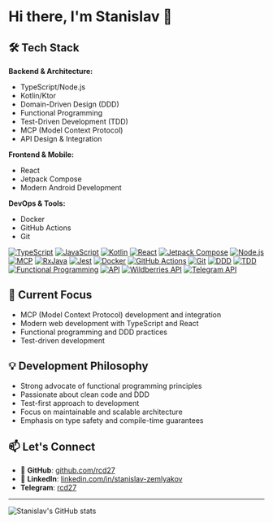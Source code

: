 # Hi there, I'm Stanislav 👋

## 🛠️ Tech Stack

**Backend & Architecture:**
- TypeScript/Node.js
- Kotlin/Ktor
- Domain-Driven Design (DDD)
- Functional Programming
- Test-Driven Development (TDD)
- MCP (Model Context Protocol)
- API Design & Integration

**Frontend & Mobile:**
- React
- Jetpack Compose
- Modern Android Development

**DevOps & Tools:**
- Docker
- GitHub Actions
- Git

[![TypeScript](https://img.shields.io/badge/TypeScript-007ACC?style=for-the-badge&logo=typescript&logoColor=white)](https://www.typescriptlang.org)
[![JavaScript](https://img.shields.io/badge/JavaScript-F7DF1E?style=for-the-badge&logo=javascript&logoColor=black)](https://developer.mozilla.org/en-US/docs/Web/JavaScript)
[![Kotlin](https://img.shields.io/badge/Kotlin-7F52FF?style=for-the-badge&logo=kotlin&logoColor=white)](https://kotlinlang.org)
[![React](https://img.shields.io/badge/React-20232A?style=for-the-badge&logo=react&logoColor=61DAFB)](https://react.dev)
[![Jetpack Compose](https://img.shields.io/badge/Jetpack%20Compose-4285F4?style=for-the-badge&logo=android&logoColor=white)](https://developer.android.com/jetpack/compose)
[![Node.js](https://img.shields.io/badge/Node.js-339933?style=for-the-badge&logo=nodedotjs&logoColor=white)](https://nodejs.org)
[![MCP](https://img.shields.io/badge/MCP-000000?style=for-the-badge&logo=openai&logoColor=white)](https://modelcontextprotocol.org)
[![RxJava](https://img.shields.io/badge/RxJava-B7178C?style=for-the-badge&logo=reactivex&logoColor=white)](https://github.com/ReactiveX/RxJava)
[![Jest](https://img.shields.io/badge/Jest-C21325?style=for-the-badge&logo=jest&logoColor=white)](https://jestjs.io)
[![Docker](https://img.shields.io/badge/Docker-2496ED?style=for-the-badge&logo=docker&logoColor=white)](https://www.docker.com)
[![GitHub Actions](https://img.shields.io/badge/GitHub%20Actions-2088FF?style=for-the-badge&logo=github-actions&logoColor=white)](https://github.com/features/actions)
[![Git](https://img.shields.io/badge/Git-F05032?style=for-the-badge&logo=git&logoColor=white)](https://git-scm.com)
[![DDD](https://img.shields.io/badge/DDD-000000?style=for-the-badge&logo=bookstack&logoColor=white)](https://domain-driven-design.org)
[![TDD](https://img.shields.io/badge/TDD-000000?style=for-the-badge&logo=testcafe&logoColor=white)](https://en.wikipedia.org/wiki/Test-driven_development)
[![Functional Programming](https://img.shields.io/badge/FP-000000?style=for-the-badge&logo=haskell&logoColor=white)](https://en.wikipedia.org/wiki/Functional_programming)
[![API](https://img.shields.io/badge/API-000000?style=for-the-badge&logo=postman&logoColor=white)](https://www.postman.com)
[![Wildberries API](https://img.shields.io/badge/Wildberries%20API-000000?style=for-the-badge&logo=wildberries&logoColor=white)](https://openapi.wildberries.ru)
[![Telegram API](https://img.shields.io/badge/Telegram%20API-26A5E4?style=for-the-badge&logo=telegram&logoColor=white)](https://core.telegram.org/api)

## 🚀 Current Focus

* MCP (Model Context Protocol) development and integration
* Modern web development with TypeScript and React
* Functional programming and DDD practices
* Test-driven development

## 💡 Development Philosophy

* Strong advocate of functional programming principles
* Passionate about clean code and DDD
* Test-first approach to development
* Focus on maintainable and scalable architecture
* Emphasis on type safety and compile-time guarantees

## 📫 Let's Connect

* 🐙 **GitHub**: [github.com/rcd27](https://github.com/rcd27)
* 🤝 **LinkedIn**: [linkedin.com/in/stanislav-zemlyakov](https://www.linkedin.com/in/stanislav-zemlyakov/)
* **Telegram**: [rcd27](https://www.t.me/rcd27)

---

![Stanislav's GitHub stats](https://github-readme-stats.vercel.app/api?username=rcd27&show_icons=true&theme=radical)
